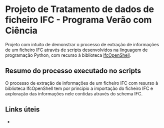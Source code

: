 
# Projeto de Tratamento de dados de ficheiro IFC - Programa Verão com Ciência

Projeto com intuito de demonstrar o processo de extração de informações de um ficheiro IFC através de scripts desenvolvidos na linguagem de programação Python, com recurso à biblioteca [IfcOpenShell](http://ifcopenshell.org/).

## Resumo do processo executado no scripts

O processo de extração de informações de um ficheiro IFC com resurso à biblioteca IfcOpenShell tem por princípio a importação do ficheiro IFC e axploração das informações nele contidas através do schema IFC.


## Links úteis

- 